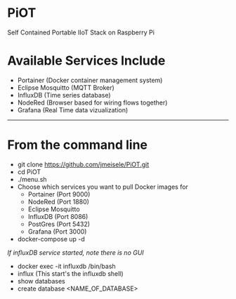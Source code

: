 # PiOT
Self Contained Portable IIoT Stack on Raspberry Pi

# Available Services Include
- Portainer (Docker container management system)
- Eclipse Mosquitto (MQTT Broker)
- InfluxDB (Time series database)
- NodeRed (Browser based for wiring flows together)
- Grafana (Real Time data vizualization)

----------------------
# From the command line
- git clone https://github.com/jmeisele/PiOT.git
- cd PiOT
- ./menu.sh
- Choose which services you want to pull Docker images for
    - Portainer (Port 9000)
    - NodeRed (Port 1880)
    - Eclipse Mosquitto
    - InfluxDB (Port 8086)
    - PostGres (Port 5432)
    - Grafana (Port 3000)
- docker-compose up -d

*If influxDB service started, note there is no GUI*
- docker exec -it influxdb /bin/bash
- influx (This start's the influxdb shell)
- show databases
- create database <NAME_OF_DATABASE>

